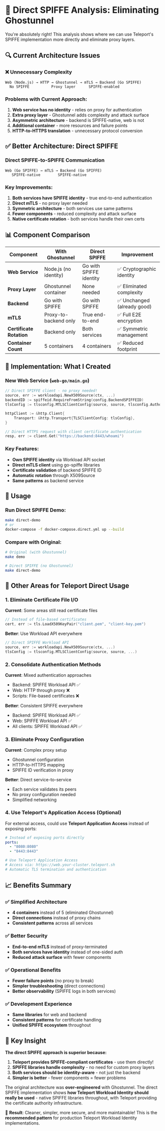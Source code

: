 # 🎯 Direct SPIFFE Analysis: Eliminating Ghostunnel

You're absolutely right! This analysis shows where we can use Teleport's SPIFFE implementation more directly and eliminate proxy layers.

## 🔍 **Current Architecture Issues**

### **❌ Unnecessary Complexity**
```
Web (Node.js) → HTTP → Ghostunnel → mTLS → Backend (Go SPIFFE)
  No SPIFFE          Proxy layer      SPIFFE-enabled
```

### **Problems with Current Approach:**
1. **Web service has no identity** - relies on proxy for authentication  
2. **Extra proxy layer** - Ghostunnel adds complexity and attack surface
3. **Asymmetric architecture** - backend is SPIFFE-native, web is not
4. **Additional container** - more resources and failure points
5. **HTTP-to-HTTPS translation** - unnecessary protocol conversion

## ✅ **Better Architecture: Direct SPIFFE**

### **Direct SPIFFE-to-SPIFFE Communication**
```
Web (Go SPIFFE) → mTLS → Backend (Go SPIFFE)
   SPIFFE-native        SPIFFE-native
```

### **Key Improvements:**
1. **Both services have SPIFFE identity** - true end-to-end authentication
2. **Direct mTLS** - no proxy layer needed
3. **Symmetric architecture** - both services use same patterns
4. **Fewer components** - reduced complexity and attack surface
5. **Native certificate rotation** - both services handle their own certs

## 📊 **Component Comparison**

| Component | **With Ghostunnel** | **Direct SPIFFE** | **Improvement** |
|-----------|--------------------|--------------------|-----------------|
| **Web Service** | Node.js (no identity) | Go with SPIFFE identity | ✅ Cryptographic identity |
| **Proxy Layer** | Ghostunnel container | None needed | ✅ Eliminated complexity |
| **Backend** | Go with SPIFFE | Go with SPIFFE | ✅ Unchanged (already good) |
| **mTLS** | Proxy-to-backend only | True end-to-end | ✅ Full E2E encryption |
| **Certificate Rotation** | Backend only | Both services | ✅ Symmetric management |
| **Container Count** | 5 containers | 4 containers | ✅ Reduced footprint |

## 🔧 **Implementation: What I Created**

### **New Web Service (`web-go/main.go`)**
```go
// Direct SPIFFE client - no proxy needed!
source, err := workloadapi.NewX509Source(ctx, ...)
backendID := spiffeid.RequireFromString(config.BackendSPIFFEID)
tlsConfig := tlsconfig.MTLSClientConfig(source, source, tlsconfig.AuthorizeID(backendID))

httpClient := &http.Client{
    Transport: &http.Transport{TLSClientConfig: tlsConfig},
}

// Direct HTTPS request with client certificate authentication
resp, err := client.Get("https://backend:8443/whoami")
```

### **Key Features:**
- **Own SPIFFE identity** via Workload API socket
- **Direct mTLS client** using go-spiffe libraries  
- **Certificate validation** of backend SPIFFE ID
- **Automatic rotation** through X509Source
- **Same patterns** as backend service

## 🚀 **Usage**

### **Run Direct SPIFFE Demo:**
```bash
make direct-demo
# or
docker-compose -f docker-compose.direct.yml up --build
```

### **Compare with Original:**
```bash
# Original (with Ghostunnel)
make demo

# Direct SPIFFE (no Ghostunnel)  
make direct-demo
```

## 🎯 **Other Areas for Teleport Direct Usage**

### **1. Eliminate Certificate File I/O**
**Current**: Some areas still read certificate files
```go
// Instead of file-based certificates
cert, err := tls.LoadX509KeyPair("client.pem", "client-key.pem")
```

**Better**: Use Workload API everywhere
```go
// Direct SPIFFE Workload API
source, err := workloadapi.NewX509Source(ctx, ...)
tlsConfig := tlsconfig.MTLSClientConfig(source, source, ...)
```

### **2. Consolidate Authentication Methods**
**Current**: Mixed authentication approaches
- Backend: SPIFFE Workload API ✅
- Web: HTTP through proxy ❌
- Scripts: File-based certificates ❌

**Better**: Consistent SPIFFE everywhere
- Backend: SPIFFE Workload API ✅
- Web: SPIFFE Workload API ✅  
- All clients: SPIFFE Workload API ✅

### **3. Eliminate Proxy Configuration**
**Current**: Complex proxy setup
- Ghostunnel configuration
- HTTP-to-HTTPS mapping
- SPIFFE ID verification in proxy

**Better**: Direct service-to-service
- Each service validates its peers
- No proxy configuration needed
- Simplified networking

### **4. Use Teleport's Application Access (Optional)**
For external access, could use **Teleport Application Access** instead of exposing ports:
```yaml
# Instead of exposing ports directly
ports:
  - "8080:8080"  
  - "8443:8443"

# Use Teleport Application Access
# Access via: https://web.your-cluster.teleport.sh
# Automatic TLS termination and authentication
```

## 📈 **Benefits Summary**

### **✅ Simplified Architecture**
- **4 containers** instead of 5 (eliminated Ghostunnel)
- **Direct connections** instead of proxy chains  
- **Consistent patterns** across all services

### **✅ Better Security**
- **End-to-end mTLS** instead of proxy-terminated
- **Both services have identity** instead of one-sided auth  
- **Reduced attack surface** with fewer components

### **✅ Operational Benefits**
- **Fewer failure points** (no proxy to break)
- **Simpler troubleshooting** (direct connections)
- **Better observability** (SPIFFE logs in both services)

### **✅ Development Experience**
- **Same libraries** for web and backend
- **Consistent patterns** for certificate handling
- **Unified SPIFFE ecosystem** throughout

## 🔑 **Key Insight**

**The direct SPIFFE approach is superior because:**

1. **Teleport provides SPIFFE-compliant certificates** - use them directly!
2. **SPIFFE libraries handle complexity** - no need for custom proxy layers  
3. **Both services should be identity-aware** - not just the backend
4. **Simpler is better** - fewer components = fewer problems

The original architecture was **over-engineered** with Ghostunnel. The direct SPIFFE implementation shows **how Teleport Workload Identity should really be used** - native SPIFFE libraries throughout, with Teleport providing the certificate authority infrastructure.

🚀 **Result**: Cleaner, simpler, more secure, and more maintainable! This is the **recommended pattern** for production Teleport Workload Identity implementations.
